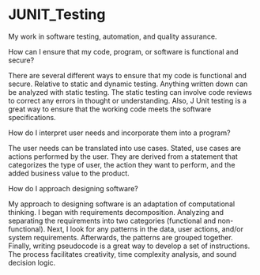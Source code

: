 # JUNIT_Testing
My work in software testing, automation, and quality assurance. 

How can I ensure that my code, program, or software is functional and secure?

There are several different ways to ensure that my code is functional and secure. Relative to static and dynamic testing. Anything written down can be analyzed with static testing. The static testing can involve code reviews to correct any errors in thought or understanding. Also, J Unit testing is a great way to ensure that the working code meets the software specifications.

How do I interpret user needs and incorporate them into a program?

The user needs can be translated into use cases. Stated, use cases are actions performed by the user. They are derived from a statement that categorizes the type of user, the action they want to perform, and the added business value to the product. 

How do I approach designing software?

My approach to designing software is an adaptation of computational thinking. I began with requirements decomposition. Analyzing and separating the requirements into two categories (functional and non-functional). Next, I look for any patterns in the data, user actions, and/or system requirements. Afterwards, the patterns are grouped together. Finally, writing pseudocode is a great way to develop a set of instructions. The process facilitates creativity, time complexity analysis, and sound decision logic.

